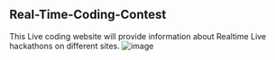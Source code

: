 ## Real-Time-Coding-Contest
This Live coding website will provide information about Realtime Live hackathons on different sites.
![image](https://github.com/prosenjit07/livecontest/assets/98583038/bda0e482-1ff0-40a9-8084-86d8d8f8a98a)

